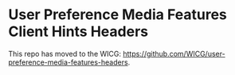 # User Preference Media Features Client Hints Headers

This repo has moved to the WICG: https://github.com/WICG/user-preference-media-features-headers.
